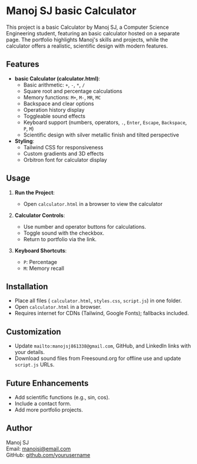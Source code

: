 # Manoj SJ basic Calculator

This project is a basic Calculator by Manoj SJ, a Computer Science Engineering student, featuring an basic calculator hosted on a separate page. The portfolio highlights Manoj's skills and projects, while the calculator offers a realistic, scientific design with modern features.

## Features
- **basic Calculator (calculator.html)**:
  - Basic arithmetic: `+`, `-`, `*`, `/`
  - Square root and percentage calculations
  - Memory functions: `M+`, `M-`, `MR`, `MC`
  - Backspace and clear options
  - Operation history display
  - Toggleable sound effects
  - Keyboard support (numbers, operators, `.`, `Enter`, `Escape`, `Backspace`, `P`, `M`)
  - Scientific design with silver metallic finish and tilted perspective
- **Styling**:
  - Tailwind CSS for responsiveness
  - Custom gradients and 3D effects
  - Orbitron font for calculator display

## Usage
1. **Run the Project**:
   - Open `calculator.html` in a browser to view the calculator
   
2. **Calculator Controls**:
   - Use number and operator buttons for calculations.
   - Toggle sound with the checkbox.
   - Return to portfolio via the link.
3. **Keyboard Shortcuts**:
   - `P`: Percentage
   - `M`: Memory recall

## Installation
- Place all files ( `calculator.html`, `styles.css`, `script.js`) in one folder.
- Open `calculator.html` in a browser.
- Requires internet for CDNs (Tailwind, Google Fonts); fallbacks included.

## Customization
- Update `mailto:manojsj861338@gmail.com`, GitHub, and LinkedIn links with your details.
- Download sound files from Freesound.org for offline use and update `script.js` URLs.

## Future Enhancements
- Add scientific functions (e.g., sin, cos).
- Include a contact form.
- Add more portfolio projects.

## Author
Manoj SJ  
Email: [manojsj@email.com](mailto:manojsj861338@gmail.com)  
GitHub: [github.com/yourusername](https://github.com/manoj-6360)  